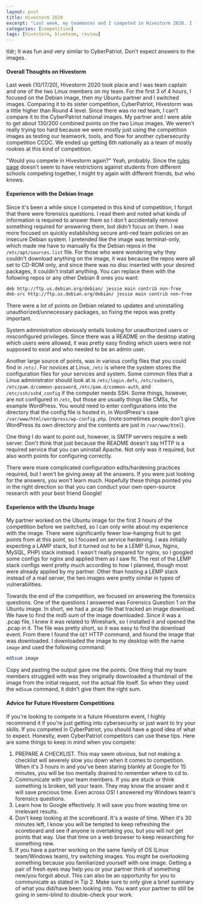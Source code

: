 ```yaml
---
layout: post
title: Hivestorm 2020
excerpt: "Last week, my teammates and I competed in Hivestorm 2020. I focused on the Debian and Ubuntu images. We were 3rd place on Saturday, but dropped to 6th at the end of Sunday. Overall, it was a good warmup for CCDC coming up soon."
categories: [competition]
tags: [hivestorm, blueteam, review]
---
```

tldr; It was fun and very similar to CyberPatriot. Don't expect answers to the images.
#### Overall Thoughts on Hivestorm
Last week (10/17/20), Hivestorm 2020 took place and I was team captain and one of the two Linux members on my team. For the first 3 of 4 hours, I focused on the Debian image, then my Ubuntu partner and I switched images. Comparing it to its sister competition, CyberPatriot, Hivestorm was a little higher than Round 4 level. Since there was no red team, I can't compare it to the CyberPatriot national images. My partner and I were able to get about 130/200 combined points on the two Linux images. We weren't really trying too hard because we were mostly just using the competition images as testing our teamwork, tools, and flow for another cybersecurity competition CCDC. We ended up getting 6th nationally as a team of mostly rookies at this kind of competition.

"Would you compete in Hivestorm again?"
Yeah, probably. Since the [rules page](http://www.hivestorm.org/rules.html) doesn't seem to have restrictions against students from different schools competing together, I might try again with different friends, but who knows. 

#### Experience with the Debian Image
Since it's been a while since I competed in this kind of competition, I forgot that there were forensics questions. I read them and noted what kinds of information is required to answer them so I don't accidentally remove something required for answering them, but didn't focus on them. I was more focused on quickly establishing secure anti-red team policies on an insecure Debian system. I pretended like the image was terminal-only, which made me have to manually fix the Debian repos in the ``/etc/apt/sources.list`` file. For those who were wondering why they couldn't download anything on the image, it was because the repos were all set to CD-ROM only, and since there was no disc inserted with your desired packages, it couldn't install anything. You can replace them with the following repos or any other Debian 8 ones you want:
```bash
deb http://ftp.us.debian.org/debian/ jessie main contrib non-free
deb-src http://ftp.us.debian.org/debian/ jessie main contrib non-free
```
There were a lot of points on Debian related to updates and uninstalling unauthorized/unnecessary packages, so fixing the repos was pretty important. 

System administration obviously entails looking for unauthorized users or misconfigured privileges. Since there was a README on the desktop stating which users were allowed, it was pretty easy finding which users were not supposed to exist and who needed to be an admin user.

Another large source of points, was in various config files that you could find in ``/etc/``. For novices at Linux, ``/etc`` is where the system stores the configuration files for your services and system. Some common files that a Linux administrator should look at is ``/etc/login.defs``, ``/etc/sudoers``, ``/etc/pam.d/common-password``, ``/etc/pam.d/common-auth``, and ``/etc/ssh/sshd_config`` if the computer needs SSH. Some things, however, are not configured in ``/etc``, but those are usually things like CMSs, for example WordPress. You would need to enter configurations into the directory that the config file is hosted in, in WordPress's case ``/var/www/html/wordpress/wp-config.php``. (note:sometimes people don't give WordPress its own directory and the contents are just in ``/var/www/html``).

One thing I do want to point out, however, is SMTP servers require a web server. Don't think that just because the README doesn't say HTTP is a required service that you can uninstall Apache. Not only was it required, but also worth points for configuring correctly.

There were more complicated configuration edits/hardening practices required, but I won't be giving away all the answers. If you were just looking for the answers, you won't learn much. Hopefully these things pointed you in the right direction so that you can conduct your own open-source research with your best friend Google!
#### Experience with the Ubuntu Image
My partner worked on the Ubuntu image for the first 3 hours of the competition before we switched, so I can only write about my experience with the image. There were significantly fewer low-hanging fruit to get points from at this point, so I focused on service hardening. I was initially expecting a LAMP stack, but it turned out to be a LEMP (Linux, Nginx, MySQL, PHP) stack instead. I wasn't really prepared for nginx, so I googled some configs for nginx and applied them as I saw fit. The rest of the LEMP stack configs went pretty much according to how I planned, though most were already applied by my partner. Other than hosting a LEMP stack instead of a mail server, the two images were pretty similar in types of vulnerabilities.

Towards the end of the competition, we focused on answering the forensics questions. One of the questions I answered was Forensics Question 1 on the Ubuntu image. In short, we had a .pcap file that tracked an image download. We have to find the md5 sum of the image downloaded. Since it was a .pcap file, I knew it was related to Wireshark, so I installed it and opened the .pcap in it. The file was pretty short, so it was easy to find the download event. From there I found the ``GET`` HTTP command, and found the image that was downloaded. I downloaded the image to my desktop with the name ``image`` and used the following command:
```bash
md5sum image
```
Copy and pasting the output gave me the points. One thing that my team members struggled with was they originally downloaded a thumbnail of the image from the initial request, not the actual file itself. So when they used the ``md5sum`` command, it didn't give them the right sum. 
#### Advice for Future Hivestorm Competitions
If you're looking to compete in a future Hivestorm event, I highly recommend it if you're just getting into cybersecurity or just want to try your skills. If you competed in CyberPatriot, you should have a good idea of what to expect. Honestly, even CyberPatriot competitors can use these tips. Here are some things to keep in mind when you compete:

1. PREPARE A CHECKLIST. This may seem obvious, but not making a checklist will severely slow you down when it comes to competition. When it's 3 hours in and you've been staring blankly at Google for 15 minutes, you will be too mentally drained to remember where to cd to.
2. Communicate with your team members. If you are stuck or think something is broken, tell your team. They may know the answer and it will save precious time. Even across OS! I answered my Windows team's forensics questions.
3. Learn how to Google effectively. It will save you from wasting time on irrelevant results. 
4. Don't keep looking at the scoreboard. It's a waste of time. When it's 30 minutes left, I know you will be tempted to keep refreshing the scoreboard and see if anyone is overtaking you, but you will not get points that way. Use that time on a web browser to keep researching for something new.
5. If you have a partner working on the same family of OS (Linux team/Windows team), try switching images. You might be overlooking something because you familiarized yourself with one image. Getting a pair of fresh eyes may help you or your partner think of something new/you forgot about. This can also be an opportunity for you to communicate as stated in Tip 2. Make sure to only give a brief summary of what you did/have been looking into. You want your partner to still be going in semi-blind to double-check your work.
